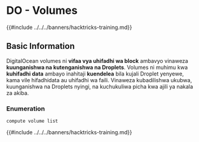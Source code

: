 # DO - Volumes

{{#include ../../../banners/hacktricks-training.md}}

## Basic Information

DigitalOcean volumes ni **vifaa vya uhifadhi wa block** ambavyo vinaweza **kuunganishwa na kutenganishwa na Droplets**. Volumes ni muhimu kwa **kuhifadhi data** ambayo inahitaji **kuendelea** bila kujali Droplet yenyewe, kama vile hifadhidata au uhifadhi wa faili. Vinaweza kubadilishwa ukubwa, kuunganishwa na Droplets nyingi, na kuchukuliwa picha kwa ajili ya nakala za akiba.

### Enumeration
```
compute volume list
```
{{#include ../../../banners/hacktricks-training.md}}

